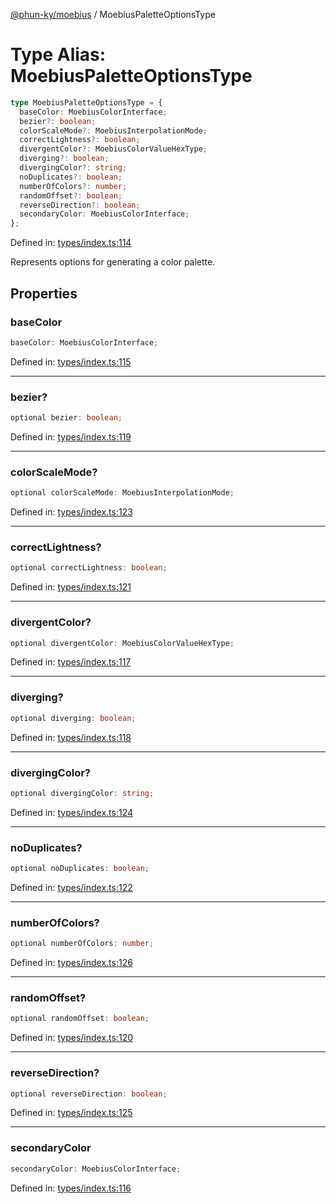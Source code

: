 [@phun-ky/moebius](../index.md) / MoebiusPaletteOptionsType

# Type Alias: MoebiusPaletteOptionsType

```ts
type MoebiusPaletteOptionsType = {
  baseColor: MoebiusColorInterface;
  bezier?: boolean;
  colorScaleMode?: MoebiusInterpolationMode;
  correctLightness?: boolean;
  divergentColor?: MoebiusColorValueHexType;
  diverging?: boolean;
  divergingColor?: string;
  noDuplicates?: boolean;
  numberOfColors?: number;
  randomOffset?: boolean;
  reverseDirection?: boolean;
  secondaryColor: MoebiusColorInterface;
};
```

Defined in: [types/index.ts:114](https://github.com/phun-ky/moebius/blob/main/src/types/index.ts#L114)

Represents options for generating a color palette.

## Properties

### baseColor

```ts
baseColor: MoebiusColorInterface;
```

Defined in: [types/index.ts:115](https://github.com/phun-ky/moebius/blob/main/src/types/index.ts#L115)

---

### bezier?

```ts
optional bezier: boolean;
```

Defined in: [types/index.ts:119](https://github.com/phun-ky/moebius/blob/main/src/types/index.ts#L119)

---

### colorScaleMode?

```ts
optional colorScaleMode: MoebiusInterpolationMode;
```

Defined in: [types/index.ts:123](https://github.com/phun-ky/moebius/blob/main/src/types/index.ts#L123)

---

### correctLightness?

```ts
optional correctLightness: boolean;
```

Defined in: [types/index.ts:121](https://github.com/phun-ky/moebius/blob/main/src/types/index.ts#L121)

---

### divergentColor?

```ts
optional divergentColor: MoebiusColorValueHexType;
```

Defined in: [types/index.ts:117](https://github.com/phun-ky/moebius/blob/main/src/types/index.ts#L117)

---

### diverging?

```ts
optional diverging: boolean;
```

Defined in: [types/index.ts:118](https://github.com/phun-ky/moebius/blob/main/src/types/index.ts#L118)

---

### divergingColor?

```ts
optional divergingColor: string;
```

Defined in: [types/index.ts:124](https://github.com/phun-ky/moebius/blob/main/src/types/index.ts#L124)

---

### noDuplicates?

```ts
optional noDuplicates: boolean;
```

Defined in: [types/index.ts:122](https://github.com/phun-ky/moebius/blob/main/src/types/index.ts#L122)

---

### numberOfColors?

```ts
optional numberOfColors: number;
```

Defined in: [types/index.ts:126](https://github.com/phun-ky/moebius/blob/main/src/types/index.ts#L126)

---

### randomOffset?

```ts
optional randomOffset: boolean;
```

Defined in: [types/index.ts:120](https://github.com/phun-ky/moebius/blob/main/src/types/index.ts#L120)

---

### reverseDirection?

```ts
optional reverseDirection: boolean;
```

Defined in: [types/index.ts:125](https://github.com/phun-ky/moebius/blob/main/src/types/index.ts#L125)

---

### secondaryColor

```ts
secondaryColor: MoebiusColorInterface;
```

Defined in: [types/index.ts:116](https://github.com/phun-ky/moebius/blob/main/src/types/index.ts#L116)
